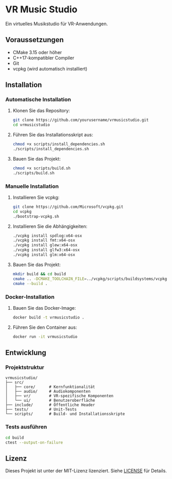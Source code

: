 # VR Music Studio

Ein virtuelles Musikstudio für VR-Anwendungen.

## Voraussetzungen

- CMake 3.15 oder höher
- C++17-kompatibler Compiler
- Git
- vcpkg (wird automatisch installiert)

## Installation

### Automatische Installation

1. Klonen Sie das Repository:
   ```bash
   git clone https://github.com/yourusername/vrmusicstudio.git
   cd vrmusicstudio
   ```

2. Führen Sie das Installationsskript aus:
   ```bash
   chmod +x scripts/install_dependencies.sh
   ./scripts/install_dependencies.sh
   ```

3. Bauen Sie das Projekt:
   ```bash
   chmod +x scripts/build.sh
   ./scripts/build.sh
   ```

### Manuelle Installation

1. Installieren Sie vcpkg:
   ```bash
   git clone https://github.com/Microsoft/vcpkg.git
   cd vcpkg
   ./bootstrap-vcpkg.sh
   ```

2. Installieren Sie die Abhängigkeiten:
   ```bash
   ./vcpkg install spdlog:x64-osx
   ./vcpkg install fmt:x64-osx
   ./vcpkg install glew:x64-osx
   ./vcpkg install glfw3:x64-osx
   ./vcpkg install glm:x64-osx
   ```

3. Bauen Sie das Projekt:
   ```bash
   mkdir build && cd build
   cmake .. -DCMAKE_TOOLCHAIN_FILE=../vcpkg/scripts/buildsystems/vcpkg.cmake
   cmake --build .
   ```

### Docker-Installation

1. Bauen Sie das Docker-Image:
   ```bash
   docker build -t vrmusicstudio .
   ```

2. Führen Sie den Container aus:
   ```bash
   docker run -it vrmusicstudio
   ```

## Entwicklung

### Projektstruktur

```
vrmusicstudio/
├── src/
│   ├── core/      # Kernfunktionalität
│   ├── audio/     # Audiokomponenten
│   ├── vr/        # VR-spezifische Komponenten
│   └── ui/        # Benutzeroberfläche
├── include/       # Öffentliche Header
├── tests/         # Unit-Tests
└── scripts/       # Build- und Installationsskripte
```

### Tests ausführen

```bash
cd build
ctest --output-on-failure
```

## Lizenz

Dieses Projekt ist unter der MIT-Lizenz lizenziert. Siehe [LICENSE](LICENSE) für Details.
